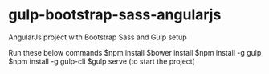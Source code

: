 
# gulp-bootstrap-sass-angularjs
AngularJs project with Bootstrap Sass and Gulp setup

Run these below commands
$npm install
$bower install
$npm install -g gulp
$npm install -g gulp-cli
$gulp serve (to start the project)
